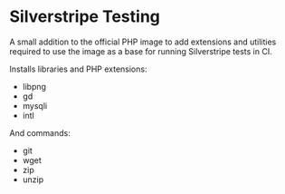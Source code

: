 # Silverstripe Testing

A small addition to the official PHP image to add extensions and utilities required to use the image as a base for running Silverstripe tests in CI.

Installs libraries and PHP extensions:

* libpng
* gd
* mysqli
* intl

And commands:

* git
* wget
* zip
* unzip
